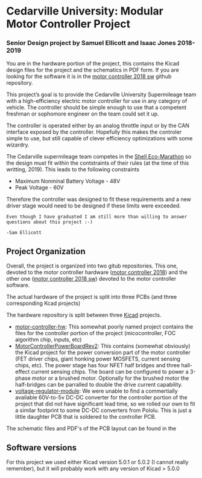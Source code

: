 # Cedarville University: Modular Motor Controller Project
### Senior Design project by Samuel Ellicott and Isaac Jones 2018-2019

You are in the hardware portion of the project, this contains the Kicad 
design files for the project and the schematics in PDF form. If you are 
looking for the software it is in the 
[motor controller 2018 sw](https://github.com/HEEV/motor-controller-2018-sw)
github repository. 

This project’s goal is to provide the Cedarville University Supermileage team with a high-efficiency electric motor controller for use in any category of vehicle. The controller should be simple enough to use that a competent freshman or sophomore engineer on the team could set it up. 

The controller is operated either by an analog throttle input or by the
CAN interface exposed by the controller. Hopefully this makes the controler
simple to use, but still capable of clever efficiency optimizations with
some wizardry.

The Cedarville supermileage team competes in the 
[Shell Eco-Marathon](https://www.shell.com/make-the-future/shell-ecomarathon.html)
so the design must fit within the contstraints of their rules (at the time of
this writting, 2019). This leads to the following constraints

* Maximum Nonminal Battery Voltage - 48V
* Peak Voltage - 60V

Therefore the controller was designed to fit these requirements and a new
driver stage would need to be designed if these limits were exceeded.

```
Even though I have graduated I am still more than willing to answer questions about this project :-) 

-Sam Ellicott
```

## Project Organization
Overall, the project is organized into two gitub repositories. 
This one, devoted to the motor controller hardware
([motor controller 2018](https://github.com/HEEV/motor-controller-2018))
and the other one ([motor controller 2018 sw](https://github.com/HEEV/motor-controller-2018-sw)) devoted to the motor controller
software.

The actual hardware of the project is split into three PCBs 
(and three corresponding Kcad projects)

The hardware repository is split between three [Kicad](http://kicad-pcb.org/)
projects.

* [motor-controller-hw](motor-controller-hw/): 
  This somewhat poorly named project contains the 
  files for the controller portion of the project (micocontroller, 
  FOC algorithm chip, inputs, etc)
* [MotorControllerPowerBoardRev2](MotorControllerPowerBoardRev2/MotorControllerPowerBoard):
  This contains (somewhat obviously) the Kicad project for the 
  power conversion part of the motor controller (FET driver chips, giant
  honking power MOSFETS, current sensing chips, etc). The power stage has 
  four NFET half bridges and three hall-effect current sensing chips.
  The board can be configured to power a 3-phase motor or a brushed motor.
  Optionally for the brushed motor the half-bridges can be parralled to 
  double the drive current capability. 
* [voltage-regulator-module](voltage-regulator-module/): 
  We were unable to find a commertially available 60V-to-5v DC-DC converter 
  for the controller portion of the project that did not have significant
  lead time, so we rolled our own to fit a similar footprint to some
  DC-DC converters from Pololu. This is just a little daughter PCB that
  is soldered to the controller PCB.  

The schematic files and PDF's of the PCB layout can be found in the 

## Software versions
For this project we used either Kicad version 5.0.1 or 5.0.2 
(I cannot really remember), but it will probably work with any version
of Kicad > 5.0.0